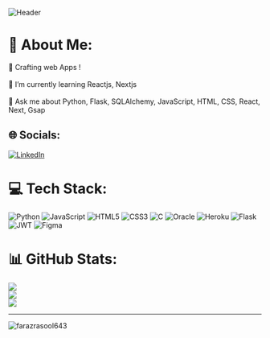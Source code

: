 ![Header](https://user-images.githubusercontent.com/92649053/188207189-48f3544b-8445-47e1-8415-d92cda03c0f9.png)
# 💫 About Me:
🔭 Crafting web Apps !<br><br>🌱 I’m currently learning Reactjs, Nextjs<br><br>💬 Ask me about Python, Flask, SQLAlchemy, JavaScript, HTML, CSS, React, Next, Gsap


## 🌐 Socials:
[![LinkedIn](https://img.shields.io/badge/LinkedIn-%230077B5.svg?logo=linkedin&logoColor=white)](https://linkedin.com/in/faraz643) 

# 💻 Tech Stack:
![Python](https://img.shields.io/badge/python-3670A0?style=for-the-badge&logo=python&logoColor=ffdd54) ![JavaScript](https://img.shields.io/badge/javascript-%23323330.svg?style=for-the-badge&logo=javascript&logoColor=%23F7DF1E) ![HTML5](https://img.shields.io/badge/html5-%23E34F26.svg?style=for-the-badge&logo=html5&logoColor=white) ![CSS3](https://img.shields.io/badge/css3-%231572B6.svg?style=for-the-badge&logo=css3&logoColor=white) ![C](https://img.shields.io/badge/c-%2300599C.svg?style=for-the-badge&logo=c&logoColor=white) ![Oracle](https://img.shields.io/badge/Oracle-F80000?style=for-the-badge&logo=oracle&logoColor=white) ![Heroku](https://img.shields.io/badge/heroku-%23430098.svg?style=for-the-badge&logo=heroku&logoColor=white) ![Flask](https://img.shields.io/badge/flask-%23000.svg?style=for-the-badge&logo=flask&logoColor=white) ![JWT](https://img.shields.io/badge/JWT-black?style=for-the-badge&logo=JSON%20web%20tokens) 	![Figma](https://img.shields.io/badge/figma-%23F24E1E.svg?style=for-the-badge&logo=figma&logoColor=white)
# 📊 GitHub Stats:
![](https://github-readme-stats.vercel.app/api?username=faraz643&theme=gruvbox&hide_border=true&include_all_commits=false&count_private=false)<br/>
![](https://github-readme-streak-stats.herokuapp.com/?user=faraz643&theme=gruvbox&hide_border=true)<br/>
![](https://github-readme-stats.vercel.app/api/top-langs/?username=faraz643&theme=gruvbox&hide_border=true&include_all_commits=false&count_private=false&layout=compact)

---

<p align="left"> <img src="https://komarev.com/ghpvc/?username=farazrasool643&label=Profile%20views&color=ff8442&style=plastic" alt="farazrasool643" /> </p>
